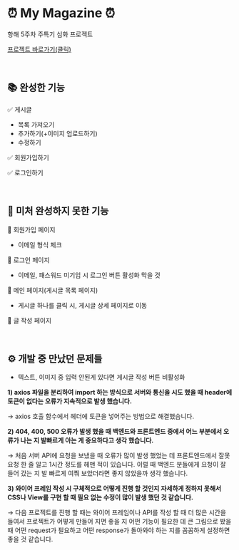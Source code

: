 # ⏰ My Magazine ⏰

항해 5주차 주특기 심화 프로젝트

<a href="http://mymagzine.s3-website.ap-northeast-2.amazonaws.com/">프로젝트 바로가기(클릭)</a>

</br>

## 📚 완성한 기능

✅ 게시글

- 목록 가져오기
- 추가하기(+이미지 업로드하기)
- 수정하기

✅ 회원가입하기

✅ 로그인하기

</br>

## 🚀 미처 완성하지 못한 기능

🤔 회원가입 페이지

- 이메일 형식 체크

🤔 로그인 페이지

- 이메일, 패스워드 미기입 시 로그인 버튼 활성화 막을 것

🤔 메인 페이지(게시글 목록 페이지)

- 게시글 하나를 클릭 시, 게시글 상세 페이지로 이동

🤔 글 작성 페이지

</br>

## ⚙️ 개발 중 만났던 문제들

- 텍스트, 이미지 중 입력 안된게 있다면 게시글 작성 버튼 비활성화

**1)  axios 파일을 분리하여 import 하는 방식으로 서버와 통신을 시도 했을 때 header에 토큰이 없다는 오류가 지속적으로 발생 했습니다.**

→ axios 호출 함수에서 헤더에 토큰을 넣어주는 방법으로 해결했습니다.

 
**2) 404, 400, 500 오류가 발생 했을 때 백엔드와 프론트엔드 중에서 어느 부분에서 오류가 나는 지 발빠르게 아는 게 중요하다고 생각 했습니다.**

→ 처음 서버 API에 요청을 보냈을 때 오류가 많이 발생 했었는 데 프론트엔드에서 잘못 요청 한 줄 알고 1시간 정도를 헤맨 적이 있습니다. 이럴 때 백엔드 분들에게 요청이 잘 들어 갔는 지 발 빠르게 여쭤 보았더라면 좋지 않았을까 생각 했습니다.

**3) 와이어 프레임 작성 시 구체적으로 어떻게 진행 할 것인지 자세하게 정하지 못해서 CSS나 View를 구현 할 때 필요 없는 수정이 많이 발생 했던 것 같습니다.**

→ 다음 프로젝트를 진행 할 때는 와이어 프레임이나 API를 작성 할 때 더 많은 시간을 들여서 프로젝트가 어떻게 만들어 지면 좋을 지 어떤 기능이 필요한 데 큰 그림으로 봤을 때 어떤 request가 필요하고 어떤 response가 돌아와야 하는 지를 꼼꼼하게 설정하면 좋을 것 같습니다.
